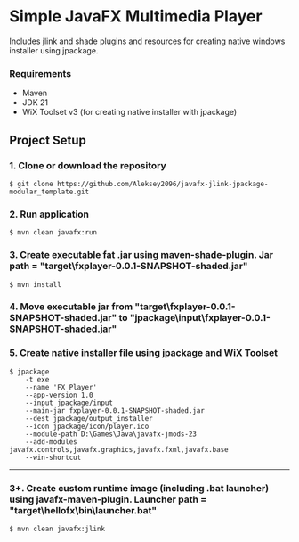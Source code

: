 # Simple JavaFX Multimedia Player 

Includes jlink and shade plugins and resources for creating native windows installer using jpackage.

### Requirements

* Maven
* JDK 21
* WiX Toolset v3 (for creating native installer with jpackage)

## Project Setup

### 1. Clone or download the repository
```
$ git clone https://github.com/Aleksey2096/javafx-jlink-jpackage-modular_template.git
```

### 2. Run application
```
$ mvn clean javafx:run
```

### 3. Create executable fat .jar using maven-shade-plugin. Jar path = "target\fxplayer-0.0.1-SNAPSHOT-shaded.jar"
```
$ mvn install
```

### 4. Move executable jar from "target\fxplayer-0.0.1-SNAPSHOT-shaded.jar" to "jpackage\input\fxplayer-0.0.1-SNAPSHOT-shaded.jar"

### 5. Create native installer file using jpackage and WiX Toolset
```
$ jpackage 
	-t exe 
	--name 'FX Player' 
	--app-version 1.0 
	--input jpackage/input 
	--main-jar fxplayer-0.0.1-SNAPSHOT-shaded.jar 
	--dest jpackage/output_installer 
	--icon jpackage/icon/player.ico 
	--module-path D:\Games\Java\javafx-jmods-23 
	--add-modules javafx.controls,javafx.graphics,javafx.fxml,javafx.base 
	--win-shortcut
```

***

### 3+. Create custom runtime image (including .bat launcher) using javafx-maven-plugin. Launcher path = "target\hellofx\bin\launcher.bat"
```
$ mvn clean javafx:jlink
```
